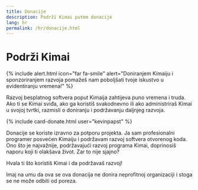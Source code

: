 ```yaml
---
title: Donacije
description: Podrži Kimai putem donacije
lang: hr
permalink: /hr/donacije.html
---
```


# Podrži Kimai

{% include alert.html icon="far fa-smile" alert="Doniranjem Kimaiju i sponzoriranjem razvoja pomažeš nam poboljšati tvoje iskustvo u evidentiranju vremena!" %}

Razvoj besplatnog softvera poput Kimaija zahtijeva puno vremena i truda.
Ako ti se Kimai sviđa, ako ga koristiš svakodnevno ili ako administriraš Kimai u svojoj tvrtki, razmisli o doniranju i podržavanju daljnjeg razvoja.

{% include card-donate.html user="kevinpapst" %}

Donacije se koriste izravno za potporu projekta. Ja sam profesionalni programer posvećen Kimaiju i podržavam razvoj softvera otvorenog koda.
Ono što je najvažnije, podržavajući razvoj programa Kimai, doprinosiš naporu koji ti olakšava život. Zar to nije sjajno?

Hvala ti što koristiš Kimai i da podržavaš razvoj!

Imaj na umu da ova se ova donacija ne donira neprofitnoj organizaciji i stoga se ne može odbiti od poreza.
 

